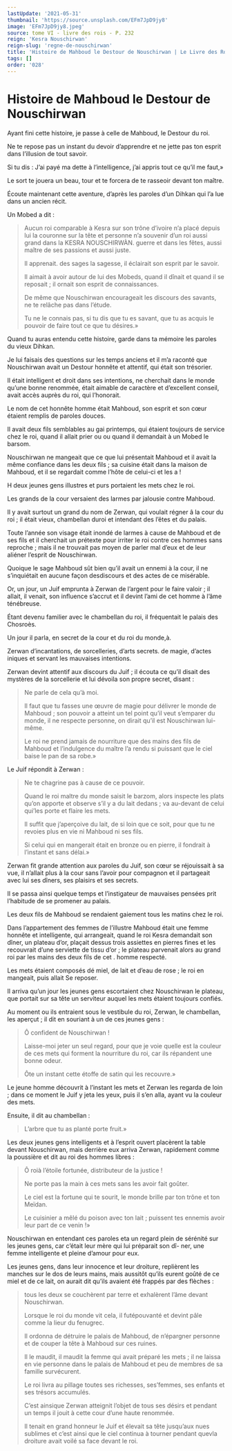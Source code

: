 ```yaml
---
lastUpdate: '2021-05-31'
thumbnail: 'https://source.unsplash.com/EFm7JpD9jy8'
image: 'EFm7JpD9jy8.jpeg'
source: tome VI - livre des rois - P. 232
reign: 'Kesra Nouschirwan'
reign-slug: 'regne-de-nouschirwan'
title: 'Histoire de Mahboud le Destour de Nouschirwan | Le Livre des Rois | Shâhnâmeh'
tags: []
order: '028'
---
```


# Histoire de Mahboud le Destour de Nouschirwan

Ayant fini cette histoire, je passe à celle de Mahboud, le Destour du roi.

Ne te repose pas un instant du devoir d’apprendre et ne jette pas ton esprit dans l’illusion de tout savoir.

Si tu dis : J’ai payé ma dette à l’intelligence, j’ai appris tout ce qu’il me faut,»

Le sort te jouera un beau, tour et te forcera de te rasseoir devant ton maître.

Écoute maintenant cette aventure, d’après les paroles d’un Dihkan qui l’a lue dans un ancien récit.

Un Mobed a dit :

> Aucun roi comparable à Kesra sur son trône d’ivoire n’a placé depuis lui la couronne sur la tête et personne n’a souvenir d’un roi aussi grand dans la KESRA NOUSCHIRWÀN. guerre et dans les fêtes, aussi maître de ses passions et aussi juste.
>
> Il apprenait. des sages la sagesse, il éclairait son esprit par le savoir.
>
> Il aimait à avoir autour de lui des Mobeds, quand il dînait et quand il se reposait ; il ornait son esprit de connaissances.
>
> De même que Nouschirwan encourageait les discours des savants, ne te relâche pas dans l’étude.
>
> Tu ne le connais pas, si tu dis que tu es savant, que tu as acquis le pouvoir de faire tout ce que tu désires.»

Quand tu auras entendu cette histoire, garde dans ta mémoire les paroles du vieux Dihkan.

Je lui faisais des questions sur les temps anciens et il m’a raconté que Nouschirwan avait un Destour honnête et attentif, qui était son trésorier.

Il était intelligent et droit dans ses intentions, ne cherchait dans le monde qu’une bonne renommée, était aimable de caractère et d’excellent conseil, avait accès auprès du roi, qui l’honorait.

Le nom de cet honnête homme était Mahboud, son esprit et son cœur étaient remplis de paroles douces.

Il avait deux fils semblables au gai printemps, qui étaient toujours de service chez le roi, quand il allait prier ou ou quand il demandait à un Mobed le barsom.

Nouschirwan ne mangeait que ce que lui présentait Mahboud et il avait la même confiance dans les deux fils ; sa cuisine était dans la maison de Mahboud, et il se regardait comme l’hôte de celui-ci et les a !

H
deux jeunes gens illustres et purs portaient les mets chez le roi.

Les grands de la cour versaient des larmes par jalousie contre Mahboud.

Il y avait surtout un grand du nom de Zerwan, qui voulait régner â la cour du roi ; il était vieux, chambellan duroi et intendant des l’êtes et du palais.

Toute l’année son visage était inondé de larmes à cause de Mahboud et de ses fils et il cherchait un prétexte pour irriter le roi contre ces hommes sans reproche ; mais il ne trouvait pas moyen de parler mal d’eux et de leur aliéner l’esprit de Nouschirwan.

Quoique le sage Mahboud sût bien qu’il avait un ennemi à la cour, il ne s’inquiétait en aucune façon desdiscours et des actes de ce misérable.

Or, un jour, un Juif emprunta à Zerwan de l’argent pour le faire valoir ; il allait, il venait, son influence s’accrut et il devint l’ami de cet homme à l’âme ténébreuse.

Étant devenu familier avec le chambellan du roi, il fréquentait le palais des Chosroès.

Un jour il parla, en secret de la cour et du roi du monde,à.

Zerwan d’incantations, de sorcelleries, d’arts secrets. de magie, d’actes iniques et servant les mauvaises intentions.

Zerwan devint attentif aux discours du Juif ; il écouta ce qu’il disait des mystères de la sorcellerie et lui dévoila son propre secret, disant :

> Ne parle de cela qu’à moi.
>
> Il faut que tu fasses une œuvre de magie pour délivrer le monde de Mahboud ; son pouvoir a atteint un tel point qu’il veut s’emparer du monde, il ne respecte personne, on dirait qu’il est Nouschirwan lui-même.
>
> Le roi ne prend jamais de nourriture que des mains des fils de Mahboud et l’indulgence du maître l’a rendu si puissant que le ciel baise le pan de sa robe.»

Le Juif répondit à Zerwan :

> Ne te chagrine pas à cause de ce pouvoir.
>
> Quand le roi maltre du monde saisit le barzom, alors inspecte les plats qu’on apporte et observe s’il y a du lait dedans ; va au-devant de celui qui’les porte et flaire les mets.
>
> Il suffit que j’aperçoive du lait, de si loin que ce soit, pour que tu ne revoies plus en vie ni Mahboud ni ses fils.
>
> Si celui qui en mangerait était en bronze ou en pierre, il fondrait à l’instant et sans délai.»

Zerwan fit grande attention aux paroles du Juif, son cœur se réjouissait à sa vue, il n’allait plus à la cour sans l’avoir pour compagnon et il partageait avec lui ses dîners, ses plaisirs et ses secrets.

Il se passa ainsi quelque temps et l’instigateur de mauvaises pensées prit l’habitude de se promener au palais.

Les deux fils de Mahboud se rendaient gaiement tous les matins chez le roi.

Dans l’appartement des femmes de l’illustre Mahboud était une femme honnête et intelligente, qui arrangeait, quand le roi Kesra demandait son dîner, un plateau d’or, plaçait dessus trois assiettes en pierres fines et les recouvrait d’une serviette de tissu d’or ; le plateau parvenait alors au grand roi par les mains des deux fils de cet . homme respecté.

Les mets étaient composés dé miel, de lait et d’eau de rose ; le roi en mangeait, puis allait Se reposer.

Il arriva qu’un jour les jeunes gens escortaient chez Nouschirwan le plateau, que portait sur sa tête un serviteur auquel les mets étaient toujours confiés.

Au moment ou ils entraient sous le vestibule du roi, Zerwan, le chambellan, les aperçut ; il dit en souriant à un de ces jeunes gens :

> Ô confident de Nouschirwan !
>
> Laisse-moi jeter un seul regard, pour que je voie quelle est la couleur de ces mets qui forment la nourriture du roi, car ils répandent une bonne odeur.
>
> Ôte un instant cette étoffe de satin qui les recouvre.»

Le jeune homme découvrit à l’instant les mets et Zerwan les regarda de loin ; dans ce moment le Juif y jeta les yeux, puis il s’en alla, ayant vu la couleur des mets.

Ensuite, il dit au chambellan :

> L’arbre que tu as planté porte fruit.»

Les deux jeunes gens intelligents et à l’esprit ouvert placèrent la table devant Nouschirwan, mais derrière eux arriva Zerwan, rapidement comme la poussière et dit au roi des hommes libres :

> Ô roià l’étoile fortunée, distributeur de la justice !
>
> Ne porte pas la main à ces mets sans les avoir fait goûter.
>
> Le ciel est la fortune qui te sourit, le monde brille par ton trône et ton Meïdan.
>
> Le cuisinier a mêlé du poison avec ton lait ; puissent tes ennemis avoir leur part de ce venin !»

Nouschirwan en entendant ces paroles eta un regard plein de sérénité sur les jeunes gens, car c’était leur mère qui lui préparait son dî-
ner, une femme intelligente et pleine d’amour pour eux.

Les jeunes gens, dans leur innocence et leur droiture, replièrent les manches sur le dos de leurs mains, mais aussitôt qu’ils eurent goûté de ce miel et de ce lait, on aurait dit qu’ils avaient été frappés par des flèches :

> tous les deux se couchèrent par terre et exhalèrent l’âme devant Nouschirwan.
>
> Lorsque le roi du monde vit cela, il futépouvanté et devint pâle comme la lieur du fenugrec.
>
> Il ordonna de détruire le palais de Mahboud, de n’épargner personne et de couper la tête à Mahboud sur ces ruines.
>
> Il le maudit, il maudit la femme qui avait préparé les mets ; il ne laissa en vie personne dans le palais de Mahboud et peu de membres de sa famille survécurent.
>
> Le roi livra au pillage toutes ses richesses, ses’femmes, ses enfants et ses trésors accumulés.
>
> C’est ainsique Zerwan atteignit l’objet de tous ses désirs et pendant un temps il jouit à cette cour d’une haute renommée.
>
> Il tenait en grand honneur le Juif et élevait sa tête jusqu’aux nues sublimes et c’est ainsi que le ciel continua à tourner pendant quevla droiture avait voilé sa face devant le roi.
